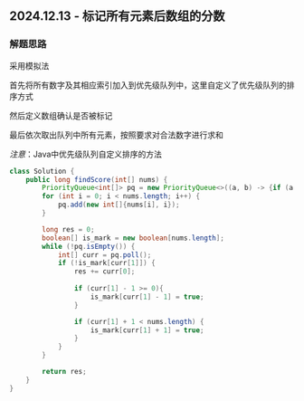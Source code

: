 ## 2024.12.13 - 标记所有元素后数组的分数

### 解题思路
采用模拟法

首先将所有数字及其相应索引加入到优先级队列中，这里自定义了优先级队列的排序方式

然后定义数组确认是否被标记

最后依次取出队列中所有元素，按照要求对合法数字进行求和

*注意*：Java中优先级队列自定义排序的方法

```java
class Solution {
    public long findScore(int[] nums) {
        PriorityQueue<int[]> pq = new PriorityQueue<>((a, b) -> {if (a[0] != b[0]) {return a[0] - b[0];} else {return a[1] - b[1];}});
        for (int i = 0; i < nums.length; i++) {
            pq.add(new int[]{nums[i], i});
        }

        long res = 0;
        boolean[] is_mark = new boolean[nums.length];
        while (!pq.isEmpty()) {
            int[] curr = pq.poll();
            if (!is_mark[curr[1]]) {
                res += curr[0];
                
                if (curr[1] - 1 >= 0){ 
                    is_mark[curr[1] - 1] = true;
                }

                if (curr[1] + 1 < nums.length) {
                    is_mark[curr[1] + 1] = true;
                }
            }
        }

        return res;
    }
}
```

